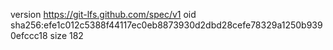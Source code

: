 version https://git-lfs.github.com/spec/v1
oid sha256:efe1c012c5388f44117ec0eb8873930d2dbd28cefe78329a1250b9390efccc18
size 182

